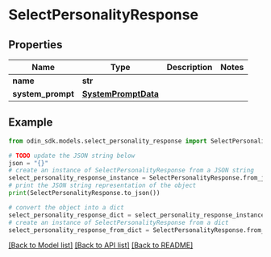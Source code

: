 # SelectPersonalityResponse


## Properties

Name | Type | Description | Notes
------------ | ------------- | ------------- | -------------
**name** | **str** |  | 
**system_prompt** | [**SystemPromptData**](SystemPromptData.md) |  | 

## Example

```python
from odin_sdk.models.select_personality_response import SelectPersonalityResponse

# TODO update the JSON string below
json = "{}"
# create an instance of SelectPersonalityResponse from a JSON string
select_personality_response_instance = SelectPersonalityResponse.from_json(json)
# print the JSON string representation of the object
print(SelectPersonalityResponse.to_json())

# convert the object into a dict
select_personality_response_dict = select_personality_response_instance.to_dict()
# create an instance of SelectPersonalityResponse from a dict
select_personality_response_from_dict = SelectPersonalityResponse.from_dict(select_personality_response_dict)
```
[[Back to Model list]](../README.md#documentation-for-models) [[Back to API list]](../README.md#documentation-for-api-endpoints) [[Back to README]](../README.md)


